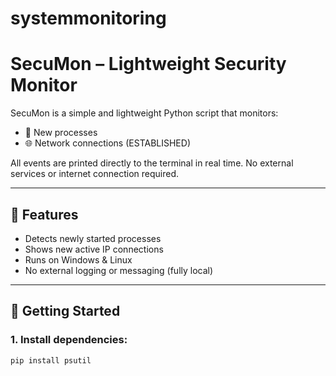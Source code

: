 # systemmonitoring

# SecuMon – Lightweight Security Monitor

SecuMon is a simple and lightweight Python script that monitors:

- 🧠 New processes
- 🌐 Network connections (ESTABLISHED)

All events are printed directly to the terminal in real time. No external services or internet connection required.

---

## 🔧 Features

- Detects newly started processes
- Shows new active IP connections
- Runs on Windows & Linux
- No external logging or messaging (fully local)

---

## 🚀 Getting Started

### 1. Install dependencies:

```bash
pip install psutil
